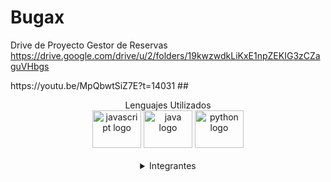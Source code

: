 # Bugax
Drive de Proyecto Gestor de Reservas
https://drive.google.com/drive/u/2/folders/19kwzwdkLiKxE1npZEKIG3zCZaguVHbgs
<p>
https://youtu.be/MpQbwtSiZ7E?t=14031
  ##
  <div align="center">
 Lenguajes Utilizados
  </div>
  <div align="center">
    <img src="https://cdn.jsdelivr.net/gh/devicons/devicon/icons/javascript/javascript-original.svg" height="60" width="78" alt="javascript logo"  />
    <img src="https://cdn.jsdelivr.net/gh/devicons/devicon/icons/java/java-original.svg" height="60" width="78" alt="java logo"  />
    <img src="https://cdn.jsdelivr.net/gh/devicons/devicon/icons/python/python-original.svg" height="60" width="78" alt="python logo"  />
  </div>
 <br>
  <details align=center>
    <summary>Integrantes</Summary>
  <table border=1 align=center>
    <tr>
        <td align=center><a href=https://github.com/SergioMezzabotta>Mezzabotta Sergio</a></td>  
    </tr>
    <tr>
        <td align=center><a href=https://github.com/FacundoGerv>Gervasi Facundo</a></td>
    </tr>
    <tr>
        <td align=center><a href=https://github.com/chimydevs>Guajardo Jose</a></td>
    </tr>
    <tr>
        <td align=center><a href=https://github.com/rodrigoamoros>Amoros Rodrigo</a></td>
    </tr>
    <tr>
        <td align=center><a href=https://github.com/ivorossi>Rossi Ivo</a></td>
    </tr>
    <tr>
        <td align=center><a href=https://github.com/KevDev2>Baez Kevin</a></td>
    </tr>
    <tr>
        <td align=center><a href=https://github.com/pini14>Pinillos Agustin</a></td>
    </tr>
    <tr>
        <td align=center><a href=https://github.com/BugaToro>Bugarin Luciano</a></td>
    </tr>
    <tr>
        <td align=center><a href=https://github.com/Six087>Velazquez Martin</a></td>
    </tr>
    <tr>
        <td align=center><a href=https://github.com/DoctorRemix>Chavez Jesus</a></td>
    </tr>
    <tr>
        <td align=center><a href=https://github.com/SlimCb>Benegas Cristian</a></td>
    </tr>
  </table>
</details>
  </p>
  